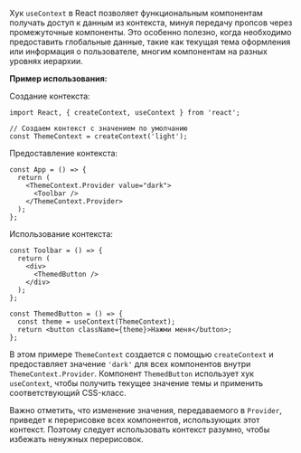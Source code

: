 Хук `useContext` в React позволяет функциональным компонентам получать доступ к данным из контекста, минуя передачу пропсов через промежуточные компоненты. Это особенно полезно, когда необходимо предоставить глобальные данные, такие как текущая тема оформления или информация о пользователе, многим компонентам на разных уровнях иерархии.

**Пример использования:**

Создание контекста:

```
import React, { createContext, useContext } from 'react';

// Создаем контекст с значением по умолчанию
const ThemeContext = createContext('light');

```

Предоставление контекста:

```
const App = () => {
  return (
    <ThemeContext.Provider value="dark">
      <Toolbar />
    </ThemeContext.Provider>
  );
};

```

Использование контекста:

```
const Toolbar = () => {
  return (
    <div>
      <ThemedButton />
    </div>
  );
};

const ThemedButton = () => {
  const theme = useContext(ThemeContext);
  return <button className={theme}>Нажми меня</button>;
};

```


В этом примере `ThemeContext` создается с помощью `createContext` и предоставляет значение `'dark'` для всех компонентов внутри `ThemeContext.Provider`. Компонент `ThemedButton` использует хук `useContext`, чтобы получить текущее значение темы и применить соответствующий CSS-класс.

Важно отметить, что изменение значения, передаваемого в `Provider`, приведет к перерисовке всех компонентов, использующих этот контекст. Поэтому следует использовать контекст разумно, чтобы избежать ненужных перерисовок.
